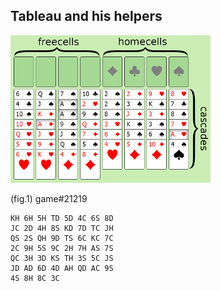 ## Tableau and his helpers

<img src='layout.png'>

(fig.1) game#21219

```
KH 6H 5H TD 5D 4C 6S 8D 
JC 2D 4H 8S KD 7D TC JH 
QS 2S QH 9D TS 6C KC 7C 
2C 9H 5S 9C 2H 7H AS 7S 
QC 3H 3D KS TH 3S 5C JS 
JD AD 6D 4D AH QD AC 9S 
4S 8H 8C 3C
```
